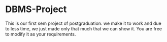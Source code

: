 # DBMS-Project
This is our first sem project of postgraduation. we make it to work and due to less time, we just made only that much that we can show it. You are free to modify it as your requirements.
